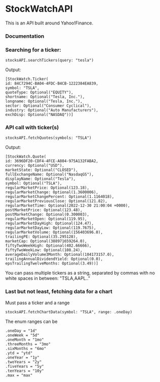 # StockWatchAPI

This is an API built around Yahoo!Finance.

### Documentation

### Searching for a ticker:

```
stocksAPI.searchTickers(query: "tesla")
```

Output:

```
[StockWatch.Ticker(
id: 84C7294C-BA04-4FDC-B4CB-1222384EA839, 
symbol: "TSLA", 
quoteType: Optional("EQUITY"), 
shortname: Optional("Tesla, Inc."), 
longname: Optional("Tesla, Inc."), 
sector: Optional("Consumer Cyclical"), 
industry: Optional("Auto Manufacturers"), 
exchDisp: Optional("NASDAQ"))]
```


### API call with ticker(s)

```
stocksAPI.fetchQuotes(symbols: "TSLA")
```

Output:

```
[StockWatch.Quote(
id: 3696DF20-CDF4-4FCE-A804-975A132FABA2, 
currency: Optional("USD"), 
marketState: Optional("CLOSED"), 
fullExchangeName: Optional("NasdaqGS"), 
displayName: Optional("Tesla"), 
symbol: Optional("TSLA"), 
regularMarketPrice: Optional(123.18), 
regularMarketChange: Optional(1.3600006), 
regularMarketChangePercent: Optional(1.1164018), 
regularMarketPreviousClose: Optional(121.82), 
regularMarketTime: Optional(2022-12-30 21:00:04 +0000), 
postMarketPrice: Optional(123.48), 
postMarketChange: Optional(0.300003), 
regularMarketOpen: Optional(119.95), 
regularMarketDayHigh: Optional(124.47), 
regularMarketDayLow: Optional(119.7675), 
regularMarketVolume: Optional(156403696.0), 
trailingPE: Optional(35.295128), 
marketCap: Optional(388971659264.0), 
fiftyTwoWeekHigh: Optional(402.66666), 
fiftyTwoWeekLow: Optional(108.24), 
averageDailyVolume3Month: Optional(104173157.0), 
trailingAnnualDividendYield: Optional(0.0), 
epsTrailingTwelveMonths: Optional(3.49))]
```
You can pass multiple tickers as a string, separated by commas with no white spaces in between: "TSLA,AAPL.."

### Last but not least, fetching data for a chart

Must pass a ticker and a range

```
stocksAPI.fetchChartData(symbol: "TSLA", range: .oneDay)
```

The enum ranges can be

```
.oneDay = "1d"
.oneWeek = "5d"
.oneMonth = "1mo"
.threeMonths = "3mo"
.sixMonths = "6mo"
.ytd = "ytd"
.oneYear = "1y"
.twoYears = "2y"
.fiveYears = "5y"
.tenYears = "10y"
.max = "max"
```
